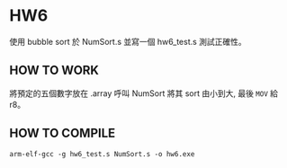 # HW6

使用 bubble sort 於 NumSort.s 並寫一個 hw6_test.s 測試正確性。

## HOW TO WORK

將預定的五個數字放在 .array 呼叫 NumSort 將其 sort
 由小到大, 最後 `MOV` 給 r8。

## HOW TO COMPILE

```linux
arm-elf-gcc -g hw6_test.s NumSort.s -o hw6.exe
```
